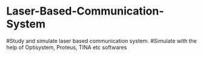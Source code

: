 # Laser-Based-Communication-System

#Study and simulate laser based communication system.
#Simulate with the help of Optisystem, Proteus, TINA etc softwares

